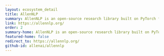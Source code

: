 ```yaml
---
layout: ecosystem_detail
title: AllenNLP
summary: AllenNLP is an open-source research library built on PyTorch for designing and evaluating deep learning models for NLP.
link: https://allennlp.org/
order: 2
summary-home: AllenNLP is an open-source research library built on PyTorch for designing and evaluating deep learning models for NLP.
featured-home: false
redirect_to: https://allennlp.org/
github-id: allenai/allennlp
---
```


